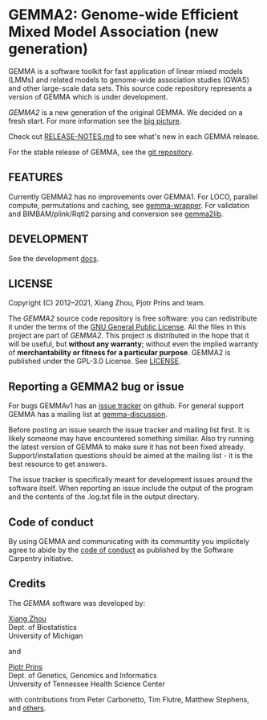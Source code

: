 # GEMMA2: Genome-wide Efficient Mixed Model Association (new generation)

GEMMA is a software toolkit for fast application of linear mixed
models (LMMs) and related models to genome-wide association studies
(GWAS) and other large-scale data sets. This source code repository represents a
version of GEMMA which is under development.

*GEMMA2* is a new generation of the original GEMMA. We decided on a fresh start. For more information see the [big picture](https://portal.mozz.us/gemini/thebird.nl/blog/2021/gemma-big-picture.gmi).

Check out [RELEASE-NOTES.md](RELEASE-NOTES.md) to see what's new in
each GEMMA release.

For the stable release of GEMMA, see the [git repository](https://github.com/genetics-statistics/GEMMA).

## FEATURES

Currently GEMMA2 has no improvements over GEMMA1. For LOCO, parallel compute, permutations and caching, see [gemma-wrapper](https://github.com/genetics-statistics/gemma-wrapper). For validation and BIMBAM/plink/Rqtl2 parsing and conversion see [gemma2lib](https://github.com/genetics-statistics/gemma2lib).

## DEVELOPMENT

See the development [docs](doc/gemma2-development.md).

## LICENSE

Copyright (C) 2012–2021, Xiang Zhou, Pjotr Prins and team.

The *GEMMA2* source code repository is free software: you can
redistribute it under the terms of the [GNU General Public
License](http://www.gnu.org/licenses/gpl.html). All the files in this
project are part of *GEMMA2*. This project is distributed in the hope
that it will be useful, but **without any warranty**; without even the
implied warranty of **merchantability or fitness for a particular
purpose**. GEMMA2 is published under the GPL-3.0 License. See
[LICENSE](LICENSE).

## Reporting a GEMMA2 bug or issue

For bugs GEMMAv1 has an
[issue tracker](https://github.com/genetics-statistics/GEMMA/issues)
on github. For general support GEMMA has a mailing list at
[gemma-discussion](https://groups.google.com/forum/#!forum/gemma-discussion).

Before posting an issue search the issue tracker and mailing list
first. It is likely someone may have encountered something
similiar. Also try running the latest version of GEMMA to make sure it
has not been fixed already. Support/installation questions should be
aimed at the mailing list - it is the best resource to get answers.

The issue tracker is specifically meant for development issues around
the software itself. When reporting an issue include the output of the
program and the contents of the .log.txt file in the output directory.

## Code of conduct

By using GEMMA and communicating with its communtity you implicitely
agree to abide by the [code of
conduct](https://software-carpentry.org/conduct/) as published by the
Software Carpentry initiative.

## Credits

The *GEMMA* software was developed by:

[Xiang Zhou](http://www.xzlab.org)<br>
Dept. of Biostatistics<br>
University of Michigan<br>

and

[Pjotr Prins](http://thebird.nl/)<br>
Dept. of Genetics, Genomics and Informatics<br>
University of Tennessee Health Science Center<br>

with contributions from Peter Carbonetto, Tim Flutre, Matthew Stephens,
and [others](https://github.com/genetics-statistics/GEMMA/graphs/contributors).

[latest_release]: https://github.com/genetics-statistics/GEMMA2/releases "Most recent stable releases"
